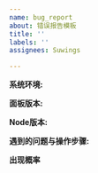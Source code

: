 ```yaml
---
name: bug_report
about: 错误报告模板
title: ''
labels: ''
assignees: Suwings

---
```


**系统环境:**

**面板版本:**

**Node版本:**

**遇到的问题与操作步骤:**

**出现概率**
